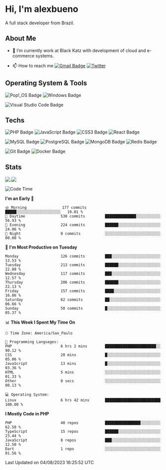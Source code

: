 # Hi, I'm alexbueno

A full stack developer from Brazil.

## About Me

- 🌱 I’m currently work at Black Katz with development of cloud and e-commerce systems.

- 📫 How to reach me [![Gmail Badge](https://img.shields.io/badge/-gmail-c14438?style=for-the-badge&logo=Gmail&logoColor=ffffff)](mailto:alexsandrofbueno@gmail.com) [![Twitter](https://img.shields.io/badge/twitter-1DA1F2.svg?style=for-the-badge&logo=twitter&logoColor=ffffff)](https://twitter.com/Alex_Bueno_7)

## Operating System & Tools

![Pop!_OS Badge](https://img.shields.io/badge/Pop!__OS-48B9C7?logo=popos&logoColor=fff&style=flat)
![Windows Badge](https://img.shields.io/badge/Windows-0078D6?logo=windows&logoColor=fff&style=flat)

![Visual Studio Code Badge](https://img.shields.io/badge/Visual%20Studio%20Code-007ACC?logo=visualstudiocode&logoColor=fff&style=flat)

## Techs

![PHP Badge](https://img.shields.io/badge/PHP-777BB4?logo=php&logoColor=fff&style=flat)
![JavaScript Badge](https://img.shields.io/badge/JavaScript-F7DF1E?logo=javascript&logoColor=000&style=flat)
![CSS3 Badge](https://img.shields.io/badge/CSS3-1572B6?logo=css3&logoColor=fff&style=flat)
![React Badge](https://img.shields.io/badge/React-61DAFB?logo=react&logoColor=000&style=flat)

![MySQL Badge](https://img.shields.io/badge/MySQL-4479A1?logo=mysql&logoColor=fff&style=flat)
![PostgreSQL Badge](https://img.shields.io/badge/PostgreSQL-4169E1?logo=postgresql&logoColor=fff&style=flat)
![MongoDB Badge](https://img.shields.io/badge/MongoDB-47A248?logo=mongodb&logoColor=fff&style=flat)
![Redis Badge](https://img.shields.io/badge/Redis-DC382D?logo=redis&logoColor=fff&style=flat)

![Git Badge](https://img.shields.io/badge/Git-F05032?logo=git&logoColor=fff&style=flat)
![Docker Badge](https://img.shields.io/badge/Docker-2496ED?logo=docker&logoColor=fff&style=flat)


## Stats

<a href="https://github.com/anuraghazra/github-readme-stats">
  <img align="center" src="https://github-readme-stats.vercel.app/api?username=alexbueno7&hide=contribs,prs&show_icons=true&theme=radical" />
</a>
<a href="https://github.com/anuraghazra/convoychat">
  <img align="center" src="https://github-readme-stats.vercel.app/api/top-langs/?username=alexbueno7" />
</a>

<!--START_SECTION:waka-->
![Code Time](http://img.shields.io/badge/Code%20Time-774%20hrs%2046%20mins-blue)

**I'm an Early 🐤** 

```text
🌞 Morning                177 commits         █████░░░░░░░░░░░░░░░░░░░░   19.01 % 
🌆 Daytime                530 commits         ██████████████░░░░░░░░░░░   56.93 % 
🌃 Evening                224 commits         ██████░░░░░░░░░░░░░░░░░░░   24.06 % 
🌙 Night                  0 commits           ░░░░░░░░░░░░░░░░░░░░░░░░░   00.00 % 
```
📅 **I'm Most Productive on Tuesday** 

```text
Monday                   126 commits         ███░░░░░░░░░░░░░░░░░░░░░░   13.53 % 
Tuesday                  213 commits         ██████░░░░░░░░░░░░░░░░░░░   22.88 % 
Wednesday                117 commits         ███░░░░░░░░░░░░░░░░░░░░░░   12.57 % 
Thursday                 206 commits         ██████░░░░░░░░░░░░░░░░░░░   22.13 % 
Friday                   157 commits         ████░░░░░░░░░░░░░░░░░░░░░   16.86 % 
Saturday                 62 commits          ██░░░░░░░░░░░░░░░░░░░░░░░   06.66 % 
Sunday                   50 commits          █░░░░░░░░░░░░░░░░░░░░░░░░   05.37 % 
```


📊 **This Week I Spent My Time On** 

```text
🕑︎ Time Zone: America/Sao_Paulo

💬 Programming Languages: 
PHP                      6 hrs 2 mins        ███████████████████████░░   90.12 % 
CSS                      20 mins             █░░░░░░░░░░░░░░░░░░░░░░░░   05.06 % 
JavaScript               13 mins             █░░░░░░░░░░░░░░░░░░░░░░░░   03.36 % 
HTML                     5 mins              ░░░░░░░░░░░░░░░░░░░░░░░░░   01.33 % 
Other                    0 secs              ░░░░░░░░░░░░░░░░░░░░░░░░░   00.13 % 

💻 Operating System: 
Linux                    6 hrs 42 mins       █████████████████████████   100.00 % 
```

**I Mostly Code in PHP** 

```text
PHP                      40 repos            ████████████████░░░░░░░░░   62.50 % 
TypeScript               15 repos            ██████░░░░░░░░░░░░░░░░░░░   23.44 % 
JavaScript               8 repos             ███░░░░░░░░░░░░░░░░░░░░░░   12.50 % 
Dart                     1 repo              ░░░░░░░░░░░░░░░░░░░░░░░░░   01.56 % 
```




 Last Updated on 04/08/2023 16:25:52 UTC
<!--END_SECTION:waka-->
